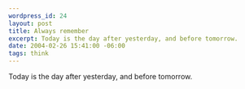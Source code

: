 ```yaml
--- 
wordpress_id: 24
layout: post
title: Always remember
excerpt: Today is the day after yesterday, and before tomorrow.
date: 2004-02-26 15:41:00 -06:00
tags: think
---
```

Today is the day after yesterday, and before tomorrow.
